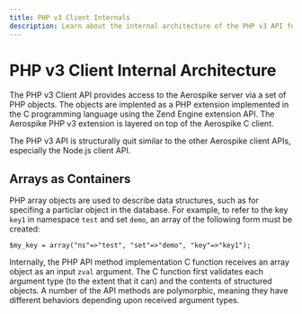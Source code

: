 ```yaml
---
title: PHP v3 Client Internals
description: Learn about the internal architecture of the PHP v3 API for the Aerospike database.
---
```


# PHP v3 Client Internal Architecture

The PHP v3 Client API provides access to the Aerospike server via a set
of PHP objects.  The objects are implented as a PHP extension
implemented in the C programming language using the Zend Engine
extension API.  The Aerospike PHP v3 extension is layered on top of the
Aerospike C client.

The PHP v3 API is structurally quit similar to the other Aerospike
client APIs, especially the Node.js client API.

## Arrays as Containers

PHP array objects are used to describe data structures, such as for
specifing a particlar object in the database. For example, to refer to
the key `key1` in namespace `test` and set `demo`, an array of the
following form must be created:

```
$my_key = array("ns"=>"test", "set"=>"demo", "key"=>"key1");
```

Internally, the PHP API method implementation C function receives an
array object as an input `zval` argument.  The C function first
validates each argument type (to the extent that it can) and the
contents of structured objects.  A number of the API methods are
polymorphic, meaning they have different behaviors depending upon
received argument types.

